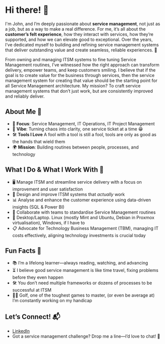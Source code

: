 # Hi there! 👋 

I'm John, and I’m deeply passionate about **service management**, not just as a job, but as a way to make a real difference. For me, it’s all about the **customer’s felt experience**, how they interact with services, how they’re supported, and how we can elevate good to exceptional. Over the years, I’ve dedicated myself to building and refining service management systems that deliver outstanding value and create seamless, reliable experiences. 🚀

From owning and managing ITSM systems to fine tuning Service Management routines, I’ve witnessed how the right approach can transform delivery, empower teams, and keep customers smiling. I believe that if the goal is to create value for the business through services, then the service management system for creating that value should be the starting point for all Service Management architecture. My mission? To craft service management systems that don’t just work, but are consistently improved and reliably deliver.

## About Me 🌟
- 🎯 **Focus**: Service Management, IT Operations, IT Project Management
- 💼 **Vibe**: Turning chaos into clarity, one service ticket at a time 😁
- 🛠️ **Tools I Love** A fool with a tool is still a fool, tools are only as good as the hands that wield them
- 🌍 **Mission**: Building routines between people, processes, and technology

## What I Do & What I Work With 🧩
- 🖥️ Manage ITSM and streamline service delivery with a focus on improvement and user satisfaction
- 🔄 Design and improve ITSM systems that *actually* work
- 📊 Analyse and enhance the customer experience using data-driven insights (SQL & Power BI)
- 🤝 Collaborate with teams to standardise Service Management routines
- 🐧 Desktop/Laptop. Linux (mostly Mint and Ubuntu, Debian in Proxmox virtualisation), Windows, if I have to
- 📋 Advocate for Technology Business Management (TBM), managing IT costs effectively, aligning technology investments is crucial today

## Fun Facts 🎉
- 📚 I’m a lifelong learner—always reading, watching, and advancing
- ⏳ I believe good service management is like time travel, fixing problems before they even happen
- 🛠️ You don’t need multiple frameworks or dozens of processes to be successful at ITSM
- 🏌️‍♂️ Golf, one of the toughest games to master, (or even be average at) I’m constantly working on my handicap

## Let’s Connect! 📬
- [LinkedIn](https://www.linkedin.com/in/bostockj)
- Got a service management challenge? Drop me a line—I’d love to chat! 💬
